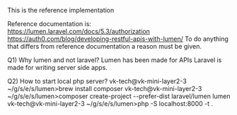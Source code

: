 This is the reference implementation

Reference documentation is:
https://lumen.laravel.com/docs/5.3/authorization
https://auth0.com/blog/developing-restful-apis-with-lumen/
To do anything that differs from reference documentation a reason must be given.

Q1) Why lumen and not laravel?
Lumen has been made for APIs
Laravel is made for writing server side apps.

Q2) How to start local php server?
vk-tech@vk-mini-layer2-3 ~/g/s/e/s/lumen>brew install composer
vk-tech@vk-mini-layer2-3 ~/g/s/e/s/lumen>composer create-project --prefer-dist laravel/lumen lumen
vk-tech@vk-mini-layer2-3 ~/g/s/e/s/lumen>php -S localhost:8000 -t .
